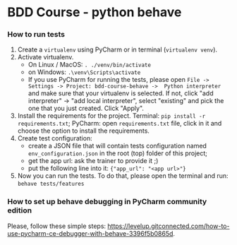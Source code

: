# BDD Course - python behave

### How to run tests
1. Create a `virtualenv` using PyCharm or in terminal (`virtualenv venv`).
2. Activate virtualenv. 
   - On Linux / MacOS: `. ./venv/bin/activate`
   - on Windows: `.\venv\Scripts\activate`
   - If you use PyCharm for running the tests, please open `File -> Settings -> Project: bdd-course-behave -> 
   Python interpreter` and make sure that your virtualenv is selected. If not, click "add interpreter" -> 
   "add local interpreter", select "existing" and pick the one that you just created. Click "Apply".
3. Install the requirements for the project. Terminal: `pip install -r requirements.txt`; 
PyCharm: open `requirements.txt` file, click in it and choose the option to install the requirements.
4. Create test configuration:
   - create a JSON file that will contain tests configuration named `env_configuration.json` in the root (top) 
   folder of this project;
   - get the app url: ask the trainer to provide it ;)
   - put the following line into it: `{"app_url": "<app url>"}`
5. Now you can run the tests. To do that, please open the terminal and run:
    `behave tests/features`

### How to set up behave debugging in PyCharm community edition
Please, follow these simple steps: 
https://levelup.gitconnected.com/how-to-use-pycharm-ce-debugger-with-behave-3396f5b0865d.

